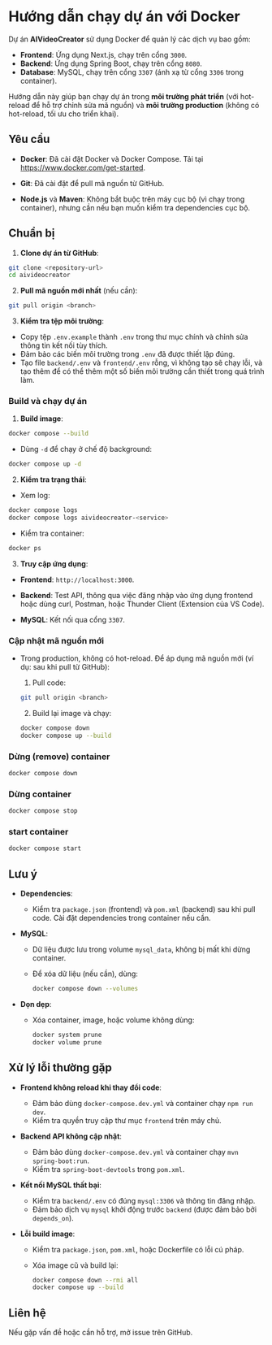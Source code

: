 # Hướng dẫn chạy dự án với Docker

Dự án **AIVideoCreator** sử dụng Docker để quản lý các dịch vụ bao gồm:

- **Frontend**: Ứng dụng Next.js, chạy trên cổng `3000`.
- **Backend**: Ứng dụng Spring Boot, chạy trên cổng `8080`.
- **Database**: MySQL, chạy trên cổng `3307` (ánh xạ từ cổng `3306` trong container).

Hướng dẫn này giúp bạn chạy dự án trong **môi trường phát triển** (với hot-reload để hỗ trợ chỉnh sửa mã nguồn) và **môi trường production** (không có hot-reload, tối ưu cho triển khai).

## Yêu cầu

- **Docker**: Đã cài đặt Docker và Docker Compose. Tải tại https://www.docker.com/get-started.

- **Git**: Đã cài đặt để pull mã nguồn từ GitHub.

- **Node.js** và **Maven**: Không bắt buộc trên máy cục bộ (vì chạy trong container), nhưng cần nếu bạn muốn kiểm tra dependencies cục bộ.

## Chuẩn bị

1. **Clone dự án từ GitHub**:

  ```bash
  git clone <repository-url>
  cd aivideocreator
  ```

2. **Pull mã nguồn mới nhất** (nếu cần):

  ```bash
  git pull origin <branch>
  ```

3. **Kiểm tra tệp môi trường**:

  - Copy tệp `.env.example` thành `.env` trong thư mục chính và chỉnh sửa thông tin kết nối tùy thích.
  - Đảm bảo các biến môi trường trong `.env` đã được thiết lập đúng.
  - Tạo file `backend/.env` và `frontend/.env` rỗng, vì không tạo sẽ chạy lỗi, và tạo thêm để có thể thêm một số biến môi trường cần thiết trong quá trình làm.

### Build và chạy dự án

1. **Build image**:

  ```bash
  docker compose --build
  ```

  - Dùng `-d` để chạy ở chế độ background:

  ```bash
  docker compose up -d
  ```

2. **Kiểm tra trạng thái**:

  - Xem log:

  ```bash
  docker compose logs
  docker compose logs aivideocreator-<service>
  ```

  - Kiểm tra container:

  ```bash
  docker ps
  ```

3. **Truy cập ứng dụng**:

  - **Frontend**: `http://localhost:3000`.

  - **Backend**: Test API, thông qua việc đăng nhập vào ứng dụng frontend hoặc dùng curl, Postman, hoặc Thunder Client (Extension của VS Code).

  - **MySQL**: Kết nối qua cổng `3307`.

### Cập nhật mã nguồn mới

- Trong production, không có hot-reload. Để áp dụng mã nguồn mới (ví dụ: sau khi pull từ GitHub):

  1. Pull code:

  ```bash
  git pull origin <branch>
  ```

  2. Build lại image và chạy:

  ```bash
  docker compose down
  docker compose up --build
  ```

### Dừng (remove) container

```bash
docker compose down
```

### Dừng container

```bash
docker compose stop
```

### start container

```bash
docker compose start
```


## Lưu ý

- **Dependencies**:

  - Kiểm tra `package.json` (frontend) và `pom.xml` (backend) sau khi pull code. Cài đặt dependencies trong container nếu cần.

- **MySQL**:

  - Dữ liệu được lưu trong volume `mysql_data`, không bị mất khi dừng container.

  - Để xóa dữ liệu (nếu cần), dùng:

    ```bash
    docker compose down --volumes
    ```


- **Dọn dẹp**:

  - Xóa container, image, hoặc volume không dùng:

    ```bash
    docker system prune
    docker volume prune
    ```

## Xử lý lỗi thường gặp

- **Frontend không reload khi thay đổi code**:

  - Đảm bảo dùng `docker-compose.dev.yml` và container chạy `npm run dev`.
  - Kiểm tra quyền truy cập thư mục `frontend` trên máy chủ.

- **Backend API không cập nhật**:

  - Đảm bảo dùng `docker-compose.dev.yml` và container chạy `mvn spring-boot:run`.
  - Kiểm tra `spring-boot-devtools` trong `pom.xml`.

- **Kết nối MySQL thất bại**:

  - Kiểm tra `backend/.env` có đúng `mysql:3306` và thông tin đăng nhập.
  - Đảm bảo dịch vụ `mysql` khởi động trước `backend` (được đảm bảo bởi `depends_on`).

- **Lỗi build image**:

  - Kiểm tra `package.json`, `pom.xml`, hoặc Dockerfile có lỗi cú pháp.

  - Xóa image cũ và build lại:

    ```bash
    docker compose down --rmi all
    docker compose up --build
    ```

## Liên hệ

Nếu gặp vấn đề hoặc cần hỗ trợ, mở issue trên GitHub.